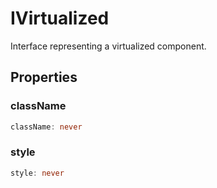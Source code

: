 # IVirtualized

Interface representing a virtualized component.

## Properties

### className

```ts
className: never
```

### style

```ts
style: never
```

